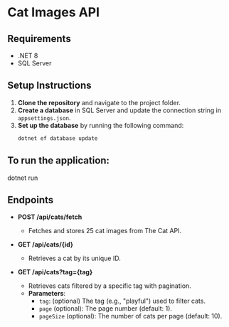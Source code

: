 # Cat Images API

## Requirements
- .NET 8
- SQL Server

## Setup Instructions

1. **Clone the repository** and navigate to the project folder.
2. **Create a database** in SQL Server and update the connection string in `appsettings.json`.
3. **Set up the database** by running the following command:
   ```bash
   dotnet ef database update

## To run the application:
   dotnet run

## Endpoints

- **POST /api/cats/fetch**  
  - Fetches and stores 25 cat images from The Cat API.

- **GET /api/cats/{id}**  
  - Retrieves a cat by its unique ID.

- **GET /api/cats?tag={tag}**  
  - Retrieves cats filtered by a specific tag with pagination.  
  - **Parameters**:
    - `tag`: (optional) The tag (e.g., "playful") used to filter cats.
    - `page` (optional): The page number (default: 1).
    - `pageSize` (optional): The number of cats per page (default: 10).
